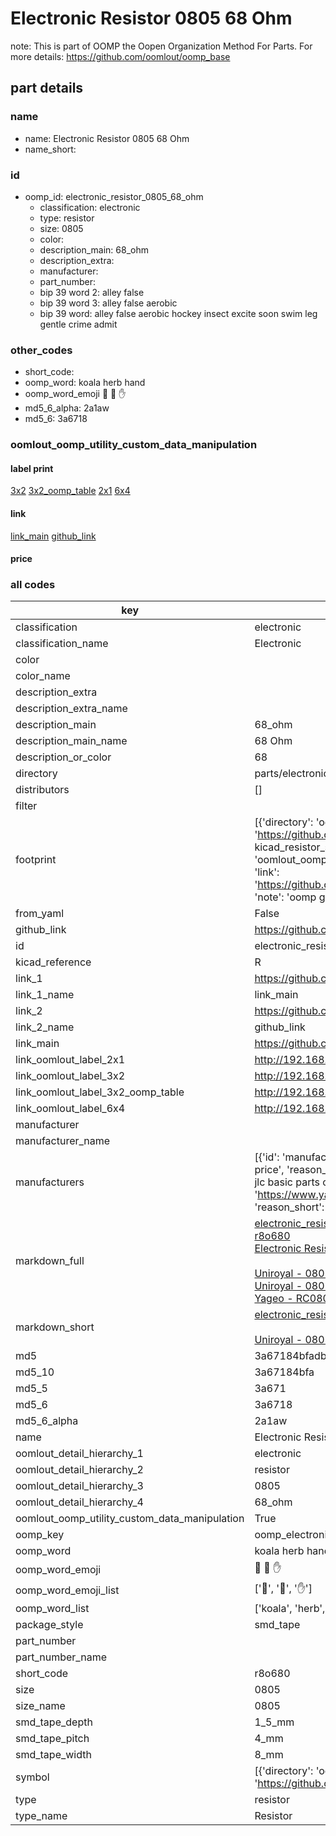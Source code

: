 # Electronic Resistor 0805 68 Ohm  

note: This is part of OOMP the Oopen Organization Method For Parts. For more details: https://github.com/oomlout/oomp_base

##  part details





### name
* name: Electronic Resistor 0805 68 Ohm
* name_short: 
### id
* oomp_id: electronic_resistor_0805_68_ohm
  * classification: electronic
  * type: resistor
  * size: 0805
  * color: 
  * description_main: 68_ohm
  * description_extra: 
  * manufacturer: 
  * part_number: 
  * bip 39 word 2: alley false
  * bip 39 word 3: alley false aerobic
  * bip 39 word: alley false aerobic hockey insect excite soon swim leg gentle crime admit

### other_codes
* short_code: 
* oomp_word: koala herb hand
* oomp_word_emoji :koala: :herb: :hand:
* md5_6_alpha: 2a1aw
* md5_6: 3a6718






### oomlout_oomp_utility_custom_data_manipulation
#### label print
[3x2](http://192.168.1.245:1112/?label=oomp%202a1aw)
[3x2_oomp_table](http://192.168.1.107:1112/?label=oomp%202a1aw)
[2x1](http://192.168.1.242:1112/?label=oomp%202a1aw)
[6x4](http://192.168.1.55:1112/?label=oomp%202a1aw)    

#### link

[link_main](https://github.com/oomlout/oomlout_oomp_current_version_messy/tree/main/parts/electronic_resistor_0805_68_ohm) [github_link](https://github.com/oomlout/oomlout_oomp_part_src/tree/main/parts/electronic_resistor_0805_68_ohm)                             

#### price







### all codes 
| key | value |  
| --- | --- |  
| classification | electronic |  
| classification_name | Electronic |  
| color |  |  
| color_name |  |  
| description_extra |  |  
| description_extra_name |  |  
| description_main | 68_ohm |  
| description_main_name | 68 Ohm |  
| description_or_color | 68 |  
| directory | parts/electronic_resistor_0805_68_ohm |  
| distributors | [] |  
| filter |  |  
| footprint | [{'directory': 'oomlout_oomp_footprint_bot/footprints/kicad_resistor_smd_r_0805_2012metric//working/working.kicad_mod', 'index': 0, 'link': 'https://github.com/oomlout/oomlout_oomp_footprint_bot/tree/main/foootprntss/kicad_resistor_smd_r_0805_2012metric', 'note': 'source footprint kicad_resistor_smd_r_0805_2012metric', 'oomp_key': 'oomp_kicad_resistor_smd_r_0805_2012metric'}, {'directory': 'oomlout_oomp_footprint_bot/footprints/oomlout_oomlout_oomp_part_footprints_r8o680_electronic_resistor_0805_68_ohm//working/working.kicad_mod', 'index': 1, 'link': 'https://github.com/oomlout/oomlout_oomp_footprint_bot/tree/main/foootprntss/oomlout_oomlout_oomp_part_footprints_r8o680_electronic_resistor_0805_68_ohm', 'note': 'oomp generated footprint', 'oomp_key': 'oomp_oomlout_oomlout_oomp_part_footprints_r8o680_electronic_resistor_0805_68_ohm'}] |  
| from_yaml | False |  
| github_link | https://github.com/oomlout/oomlout_oomp_part_src/tree/main/parts/electronic_resistor_0805_68_ohm |  
| id | electronic_resistor_0805_68_ohm |  
| kicad_reference | R |  
| link_1 | https://github.com/oomlout/oomlout_oomp_current_version_messy/tree/main/parts/electronic_resistor_0805_68_ohm |  
| link_1_name | link_main |  
| link_2 | https://github.com/oomlout/oomlout_oomp_part_src/tree/main/parts/electronic_resistor_0805_68_ohm |  
| link_2_name | github_link |  
| link_main | https://github.com/oomlout/oomlout_oomp_current_version_messy/tree/main/parts/electronic_resistor_0805_68_ohm |  
| link_oomlout_label_2x1 | http://192.168.1.242:1112/?label=oomp%202a1aw |  
| link_oomlout_label_3x2 | http://192.168.1.245:1112/?label=oomp%202a1aw |  
| link_oomlout_label_3x2_oomp_table | http://192.168.1.107:1112/?label=oomp%202a1aw |  
| link_oomlout_label_6x4 | http://192.168.1.55:1112/?label=oomp%202a1aw |  
| manufacturer |  |  
| manufacturer_name |  |  
| manufacturers | [{'id': 'manufacturer_uniroyal', 'link': '', 'name': 'Uniroyal', 'note': {'reason': 'did this one first, but not in jlc pcb basic parts and 1 percent are and they are the same price', 'reason_short': 'not in jlc basic parts'}, 'part_number': '0805W8J0680T5E'}, {'id': 'manufacturer_uniroyal', 'link': '', 'name': 'Uniroyal', 'note': {'reason': 'in the jlc basic parts catalogue', 'reason_short': 'jlc basic part'}, 'part_number': '0805W8F068-1T5E'}, {'id': 'manufacturer_yageo', 'link': 'https://www.yageo.com/en/Chart/Download/pdf/RC0805JR-0768RL', 'name': 'Yageo', 'note': {'reason': 'yageo is a commonly cross referenced part number', 'reason_short': 'available everywhere'}, 'part_number': 'RC0805JR-0768RL'}] |  
| markdown_full | [electronic_resistor_0805_68_ohm](https://github.com/oomlout/oomlout_oomp_current_version_messy/tree/main/parts/electronic_resistor_0805_68_ohm)<br>[r8o680](https://github.com/oomlout/oomlout_oomp_current_version_messy/tree/main/parts/electronic_resistor_0805_68_ohm)<br>[Electronic Resistor 0805 68 Ohm](https://github.com/oomlout/oomlout_oomp_current_version_messy/tree/main/parts/electronic_resistor_0805_68_ohm)<br><br>[Uniroyal - 0805W8J0680T5E- not in jlc basic parts]() [(L)  ](https://www.lcsc.com/search?q=0805W8J0680T5E)[(D)  ](https://www.digikey.com/en/products?keywords=0805W8J0680T5E)[(M)  ](https://www.mouser.com/Search/Refine?Keyword=0805W8J0680T5E)[(N)  ](https://www.newark.com/search?st=0805W8J0680T5E)[(SZ)  ](https://so.szlcsc.com/global.html?k=0805W8J0680T5E)<br>[Uniroyal - 0805W8F068-1T5E- jlc basic part]() [(L)  ](https://www.lcsc.com/search?q=0805W8F068-1T5E)[(D)  ](https://www.digikey.com/en/products?keywords=0805W8F068-1T5E)[(M)  ](https://www.mouser.com/Search/Refine?Keyword=0805W8F068-1T5E)[(N)  ](https://www.newark.com/search?st=0805W8F068-1T5E)[(SZ)  ](https://so.szlcsc.com/global.html?k=0805W8F068-1T5E)<br>[Yageo - RC0805JR-0768RL- available everywhere](https://www.yageo.com/en/Chart/Download/pdf/RC0805JR-0768RL) [(L)  ](https://www.lcsc.com/search?q=RC0805JR-0768RL)[(D)  ](https://www.digikey.com/en/products?keywords=RC0805JR-0768RL)[(M)  ](https://www.mouser.com/Search/Refine?Keyword=RC0805JR-0768RL)[(N)  ](https://www.newark.com/search?st=RC0805JR-0768RL)[(SZ)  ](https://so.szlcsc.com/global.html?k=RC0805JR-0768RL)<br> |  
| markdown_short | [electronic_resistor_0805_68_ohm](https://github.com/oomlout/oomlout_oomp_current_version_messy/tree/main/parts/electronic_resistor_0805_68_ohm)<br><br>[Uniroyal - 0805W8J0680T5E- not in jlc basic parts]()[Uniroyal - 0805W8F068-1T5E- jlc basic part]()[Yageo - RC0805JR-0768RL- available everywhere](https://www.yageo.com/en/Chart/Download/pdf/RC0805JR-0768RL) |  
| md5 | 3a67184bfadbf9e93b3a86c608549034 |  
| md5_10 | 3a67184bfa |  
| md5_5 | 3a671 |  
| md5_6 | 3a6718 |  
| md5_6_alpha | 2a1aw |  
| name | Electronic Resistor 0805 68 Ohm |  
| oomlout_detail_hierarchy_1 | electronic |  
| oomlout_detail_hierarchy_2 | resistor |  
| oomlout_detail_hierarchy_3 | 0805 |  
| oomlout_detail_hierarchy_4 | 68_ohm |  
| oomlout_oomp_utility_custom_data_manipulation | True |  
| oomp_key | oomp_electronic_resistor_0805_68_ohm |  
| oomp_word | koala herb hand |  
| oomp_word_emoji | :koala: :herb: :hand: |  
| oomp_word_emoji_list | [':koala:', ':herb:', ':hand:'] |  
| oomp_word_list | ['koala', 'herb', 'hand'] |  
| package_style | smd_tape |  
| part_number |  |  
| part_number_name |  |  
| short_code | r8o680 |  
| size | 0805 |  
| size_name | 0805 |  
| smd_tape_depth | 1_5_mm |  
| smd_tape_pitch | 4_mm |  
| smd_tape_width | 8_mm |  
| symbol | [{'directory': 'oomlout_oomp_symbol_bot/symbols/kicad_device_r//working/working.kicad_sym', 'index': 0, 'link': 'https://github.com/oomlout/oomlout_oomp_symbol_bot/tree/main/symbols/kicad_device_r', 'oomp_key': 'oomp_kicad_device_r'}] |  
| type | resistor |  
| type_name | Resistor |  
